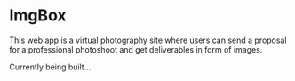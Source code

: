 # ImgBox

This web app is a virtual photography site where users can send a proposal for a professional photoshoot and get deliverables in form of images.

Currently being built...
